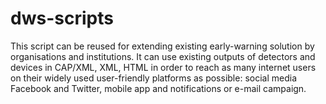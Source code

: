 # dws-scripts

This script can be reused for extending existing early-warning solution by organisations and institutions. It can use existing outputs of detectors and devices in CAP/XML, XML, HTML in order to reach as many internet users on their widely used user-friendly platforms as possible: social media Facebook and Twitter, mobile app and notifications  or e-mail campaign.
